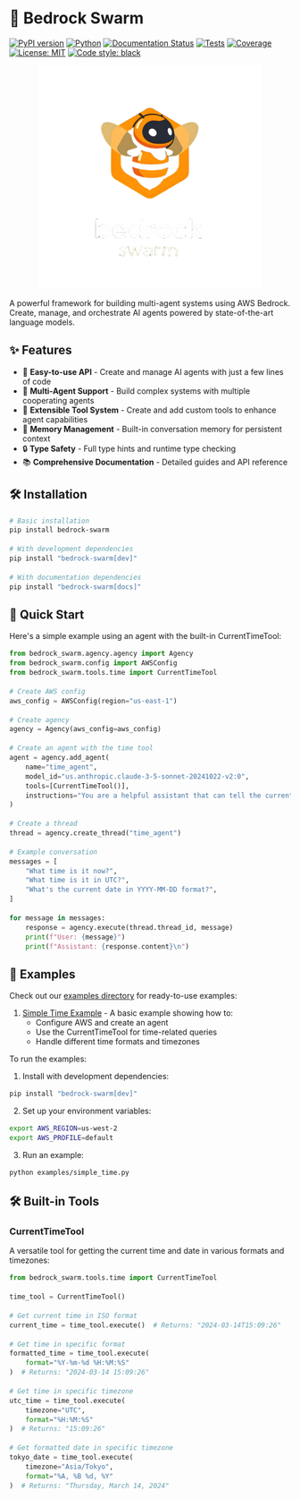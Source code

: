 # 🤖 Bedrock Swarm

[![PyPI version](https://badge.fury.io/py/bedrock-swarm.svg)](https://badge.fury.io/py/bedrock-swarm)
[![Python](https://img.shields.io/pypi/pyversions/bedrock-swarm.svg)](https://pypi.org/project/bedrock-swarm)
[![Documentation Status](https://readthedocs.org/projects/bedrock-swarm/badge/?version=latest)](https://bedrock-swarm.readthedocs.io/en/latest/?badge=latest)
[![Tests](https://github.com/sandrich/bedrock-swarm/actions/workflows/tests.yml/badge.svg)](https://github.com/sandrich/bedrock-swarm/actions/workflows/tests.yml)
[![Coverage](https://codecov.io/gh/sandrich/bedrock-swarm/branch/main/graph/badge.svg)](https://codecov.io/gh/sandrich/bedrock-swarm)
[![License: MIT](https://img.shields.io/badge/License-MIT-yellow.svg)](https://opensource.org/licenses/MIT)
[![Code style: black](https://img.shields.io/badge/code%20style-black-000000.svg)](https://github.com/psf/black)

<div align="center">
  <img src="https://raw.githubusercontent.com/sandrich/bedrock-swarm/main/docs/assets/logo.png" alt="Bedrock Swarm Logo" width="400"/>
</div>

A powerful framework for building multi-agent systems using AWS Bedrock. Create, manage, and orchestrate AI agents powered by state-of-the-art language models.

## ✨ Features

- 🚀 **Easy-to-use API** - Create and manage AI agents with just a few lines of code
- 🤝 **Multi-Agent Support** - Build complex systems with multiple cooperating agents
- 🔧 **Extensible Tool System** - Create and add custom tools to enhance agent capabilities
- 💾 **Memory Management** - Built-in conversation memory for persistent context
- 🔒 **Type Safety** - Full type hints and runtime type checking
- 📚 **Comprehensive Documentation** - Detailed guides and API reference

## 🛠️ Installation

```bash
# Basic installation
pip install bedrock-swarm

# With development dependencies
pip install "bedrock-swarm[dev]"

# With documentation dependencies
pip install "bedrock-swarm[docs]"
```

## 🚀 Quick Start

Here's a simple example using an agent with the built-in CurrentTimeTool:

```python
from bedrock_swarm.agency.agency import Agency
from bedrock_swarm.config import AWSConfig
from bedrock_swarm.tools.time import CurrentTimeTool

# Create AWS config
aws_config = AWSConfig(region="us-east-1")

# Create agency
agency = Agency(aws_config=aws_config)

# Create an agent with the time tool
agent = agency.add_agent(
    name="time_agent",
    model_id="us.anthropic.claude-3-5-sonnet-20241022-v2:0",
    tools=[CurrentTimeTool()],
    instructions="You are a helpful assistant that can tell the current time in different formats and timezones.",
)

# Create a thread
thread = agency.create_thread("time_agent")

# Example conversation
messages = [
    "What time is it now?",
    "What time is it in UTC?",
    "What's the current date in YYYY-MM-DD format?",
]

for message in messages:
    response = agency.execute(thread.thread_id, message)
    print(f"User: {message}")
    print(f"Assistant: {response.content}\n")
```

## 🎯 Examples

Check out our [examples directory](examples/) for ready-to-use examples:

1. [Simple Time Example](examples/simple_time.py) - A basic example showing how to:
   - Configure AWS and create an agent
   - Use the CurrentTimeTool for time-related queries
   - Handle different time formats and timezones

To run the examples:

1. Install with development dependencies:
```bash
pip install "bedrock-swarm[dev]"
```

2. Set up your environment variables:
```bash
export AWS_REGION=us-west-2
export AWS_PROFILE=default
```

3. Run an example:
```bash
python examples/simple_time.py
```

## 🛠️ Built-in Tools

### CurrentTimeTool

A versatile tool for getting the current time and date in various formats and timezones:

```python
from bedrock_swarm.tools.time import CurrentTimeTool

time_tool = CurrentTimeTool()

# Get current time in ISO format
current_time = time_tool.execute()  # Returns: "2024-03-14T15:09:26"

# Get time in specific format
formatted_time = time_tool.execute(
    format="%Y-%m-%d %H:%M:%S"
)  # Returns: "2024-03-14 15:09:26"

# Get time in specific timezone
utc_time = time_tool.execute(
    timezone="UTC",
    format="%H:%M:%S"
)  # Returns: "15:09:26"

# Get formatted date in specific timezone
tokyo_date = time_tool.execute(
    timezone="Asia/Tokyo",
    format="%A, %B %d, %Y"
)  # Returns: "Thursday, March 14, 2024"
```
